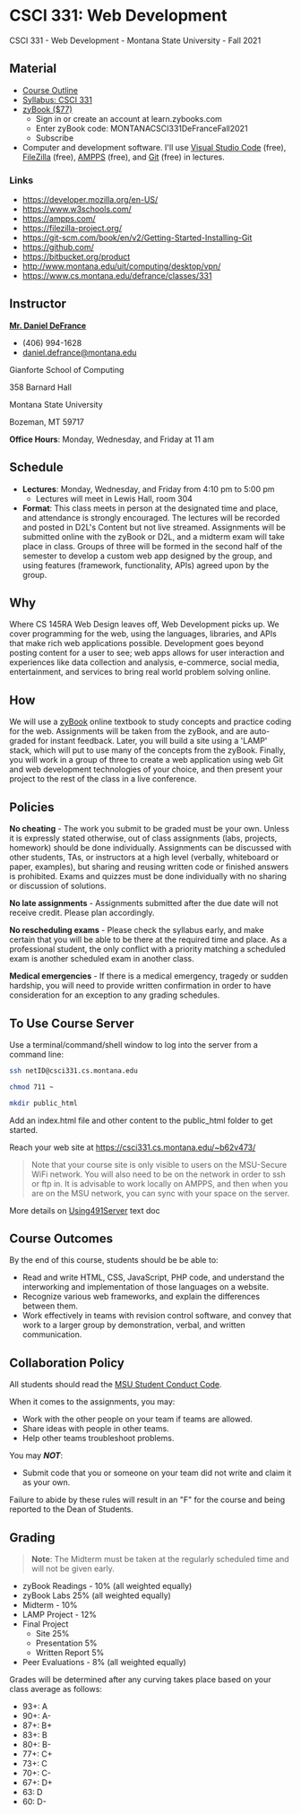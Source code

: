# CSCI 331: Web Development

CSCI 331 - Web Development - Montana State University - Fall 2021

## Material

- [Course Outline](https://www.cs.montana.edu/defrance/classes/331/)
- [Syllabus: CSCI 331](https://www.cs.montana.edu/defrance/classes/331/syllabus.html)
- [zyBook ($77)](https://learn.zybooks.com/zybook/MONTANACSCI331DeFranceFall2021)
  - Sign in or create an account at learn.zybooks.com
  - Enter zyBook code: MONTANACSCI331DeFranceFall2021
  - Subscribe
- Computer and development software. I'll use [Visual Studio Code](https://code.visualstudio.com/) (free), [FileZilla](https://filezilla-project.org/) (free), [AMPPS](https://ampps.com/) (free), and [Git](https://git-scm.com/) (free) in lectures.

### Links

- <https://developer.mozilla.org/en-US/>
- <https://www.w3schools.com/>
- <https://ampps.com/>
- <https://filezilla-project.org/>
- <https://git-scm.com/book/en/v2/Getting-Started-Installing-Git>
- <https://github.com/>
- <https://bitbucket.org/product>
- <http://www.montana.edu/uit/computing/desktop/vpn/>
- <https://www.cs.montana.edu/defrance/classes/331>

## Instructor

[**Mr. Daniel DeFrance**](https://www.cs.montana.edu/defrance/index.html)

- (406) 994-1628
- daniel.defrance@montana.edu

Gianforte School of Computing

358 Barnard Hall

Montana State University

Bozeman, MT 59717

**Office Hours**: Monday, Wednesday, and Friday at 11 am

## Schedule

- **Lectures**: Monday, Wednesday, and Friday from 4:10 pm to 5:00 pm
  - Lectures will meet in Lewis Hall, room 304
- **Format**: This class meets in person at the designated time and place, and attendance is strongly encouraged. The lectures will be recorded and posted in D2L's Content but not live streamed. Assignments will be submitted online with the zyBook or D2L, and a midterm exam will take place in class. Groups of three will be formed in the second half of the semester to develop a custom web app designed by the group, and using features (framework, functionality, APIs) agreed upon by the group.

## Why

Where CS 145RA Web Design leaves off, Web Development picks up. We cover programming for the web, using the languages, libraries, and APIs that make rich web applications possible. Development goes beyond posting content for a user to see; web apps allows for user interaction and experiences like data collection and analysis, e-commerce, social media, entertainment, and services to bring real world problem solving online.

## How

We will use a [zyBook](https://www.zybooks.com/) online textbook to study concepts and practice coding for the web. Assignments will be taken from the zyBook, and are auto-graded for instant feedback. Later, you will build a site using a 'LAMP' stack, which will put to use many of the concepts from the zyBook. Finally, you will work in a group of three to create a web application using web Git and web development technologies of your choice, and then present your project to the rest of the class in a live conference.

## Policies

**No cheating** - The work you submit to be graded must be your own. Unless it is expressly stated otherwise, out of class assignments (labs, projects, homework) should be done individually. Assignments can be discussed with other students, TAs, or instructors at a high level (verbally, whiteboard or paper, examples), but sharing and reusing written code or finished answers is prohibited. Exams and quizzes must be done individually with no sharing or discussion of solutions.

**No late assignments** - Assignments submitted after the due date will not receive credit. Please plan accordingly.

**No rescheduling exams** - Please check the syllabus early, and make certain that you will be able to be there at the required time and place. As a professional student, the only conflict with a priority matching a scheduled exam is another scheduled exam in another class.

**Medical emergencies** - If there is a medical emergency, tragedy or sudden hardship, you will need to provide written confirmation in order to have consideration for an exception to any grading schedules.

## To Use Course Server

Use a terminal/command/shell window to log into the server from a command line:

```bash
ssh netID@csci331.cs.montana.edu
```

```bash
chmod 711 ~
```

```bash
mkdir public_html
```

Add an index.html file and other content to the public_html folder to get started.

Reach your web site at <https://csci331.cs.montana.edu/~b62v473/>

> Note that your course site is only visible to users on the MSU-Secure WiFi network. You will also need to be on the network in order to ssh or ftp in. It is advisable to work locally on AMPPS, and then when you are on the MSU network, you can sync with your space on the server.

More details on [Using491Server](https://www.cs.montana.edu/defrance/classes/491/examples/Using491Server.txt) text doc

## Course Outcomes

By the end of this course, students should be be able to:

- Read and write HTML, CSS, JavaScript, PHP code, and understand the interworking and implementation of those languages on a website.
- Recognize various web frameworks, and explain the differences between them.
- Work effectively in teams with revision control software, and convey that work to a larger group by demonstration, verbal, and written communication.

## Collaboration Policy

All students should read the [MSU Student Conduct Code](http://www2.montana.edu/policy/student_conduct/).

When it comes to the assignments, you may:

- Work with the other people on your team if teams are allowed.
- Share ideas with people in other teams.
- Help other teams troubleshoot problems.

You may _**NOT**_:

- Submit code that you or someone on your team did not write and claim it as your own.

Failure to abide by these rules will result in an "F" for the course and being reported to the Dean of Students.

## Grading

> **Note**: The Midterm must be taken at the regularly scheduled time and will not be given early.

- zyBook Readings - 10% (all weighted equally)
- zyBook Labs 25% (all weighted equally)
- Midterm - 10%
- LAMP Project - 12%
- Final Project
  - Site 25%
  - Presentation 5%
  - Written Report 5%
- Peer Evaluations - 8% (all weighted equally)

Grades will be determined after any curving takes place based on your class average as follows:

- 93+: A
- 90+: A-
- 87+: B+
- 83+: B
- 80+: B-
- 77+: C+
- 73+: C
- 70+: C-
- 67+: D+
- 63: D
- 60: D-
